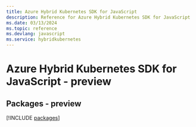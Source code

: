 ```yaml
---
title: Azure Hybrid Kubernetes SDK for JavaScript
description: Reference for Azure Hybrid Kubernetes SDK for JavaScript
ms.date: 03/13/2024
ms.topic: reference
ms.devlang: javascript
ms.service: hybridkubernetes
---
```

# Azure Hybrid Kubernetes SDK for JavaScript - preview
## Packages - preview
[!INCLUDE [packages](hybrid-kubernetes-index.md)]